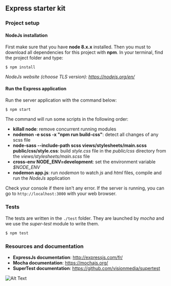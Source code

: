 ## Express starter kit
### Project setup  
#### NodeJs installation
First make sure that you have **node 8.x.x** installed. Then you must to download all dependencies for this project with **npm**. In your terminal, find the project folder and type:
 ```bash
 $ npm install
 ```
_NodeJs website (choose TLS version): https://nodejs.org/en/_ 
#### Run the Express application
Run the server application with the command below:
```bash
$ npm start
```
The command will run some scripts in the following order:

- **killall node**: remove concurrent running modules
- **nodemon -e scss -x "npm run build-css"**: detect all changes of any scss file
- **node-sass --include-path scss views/stylesheets/main.scss public/css/style.css**: build _style.css_ file in the _public/css_ directory from the _views/stylesheets/main.scss_ file
- **cross-env NODE_ENV=development**: set the environment variable _$NODE_ENV_
- **nodemon app.js**: run _nodemon_ to watch _js_ and _html_ files, compile and run the _NodeJs_ application

Check your console if there isn't any error. If the server is running, you can go to `http://localhost:3000` with your web browser.
### Tests
The tests are written in the `./test` folder. They are launched by _mocha_ and we use the _super-test_ module to write them.
```bash
$ npm test
```
### Resources and documentation
- **ExpressJs documentation**: http://expressjs.com/fr/
- **Mocha documentation**: https://mochajs.org/
- **SuperTest documentation**: https://github.com/visionmedia/supertest


![Alt Text](https://media.giphy.com/media/52qtwCtj9OLTi/giphy.gif)
